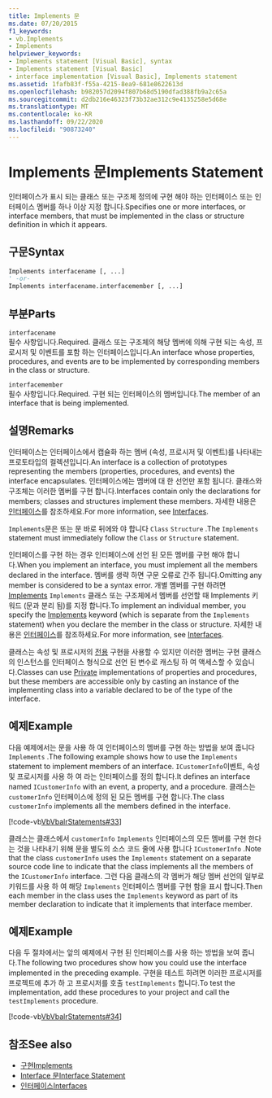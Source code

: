 ```yaml
---
title: Implements 문
ms.date: 07/20/2015
f1_keywords:
- vb.Implements
- Implements
helpviewer_keywords:
- Implements statement [Visual Basic], syntax
- Implements statement [Visual Basic]
- interface implementation [Visual Basic], Implements statement
ms.assetid: 1fafb83f-f55a-4215-8ea9-681e8622613d
ms.openlocfilehash: b982057d2094f807b68d5190dfad388fb9a2c65a
ms.sourcegitcommit: d2db216e46323f73b32ae312c9e4135258e5d68e
ms.translationtype: MT
ms.contentlocale: ko-KR
ms.lasthandoff: 09/22/2020
ms.locfileid: "90873240"
---
```

# <a name="implements-statement"></a><span data-ttu-id="44ad2-102">Implements 문</span><span class="sxs-lookup"><span data-stu-id="44ad2-102">Implements Statement</span></span>

<span data-ttu-id="44ad2-103">인터페이스가 표시 되는 클래스 또는 구조체 정의에 구현 해야 하는 인터페이스 또는 인터페이스 멤버를 하나 이상 지정 합니다.</span><span class="sxs-lookup"><span data-stu-id="44ad2-103">Specifies one or more interfaces, or interface members, that must be implemented in the class or structure definition in which it appears.</span></span>  
  
## <a name="syntax"></a><span data-ttu-id="44ad2-104">구문</span><span class="sxs-lookup"><span data-stu-id="44ad2-104">Syntax</span></span>  
  
```vb  
Implements interfacename [, ...]  
' -or-  
Implements interfacename.interfacemember [, ...]  
```  
  
## <a name="parts"></a><span data-ttu-id="44ad2-105">부분</span><span class="sxs-lookup"><span data-stu-id="44ad2-105">Parts</span></span>  

 `interfacename`  
 <span data-ttu-id="44ad2-106">필수 사항입니다.</span><span class="sxs-lookup"><span data-stu-id="44ad2-106">Required.</span></span> <span data-ttu-id="44ad2-107">클래스 또는 구조체의 해당 멤버에 의해 구현 되는 속성, 프로시저 및 이벤트를 포함 하는 인터페이스입니다.</span><span class="sxs-lookup"><span data-stu-id="44ad2-107">An interface whose properties, procedures, and events are to be implemented by corresponding members in the class or structure.</span></span>  
  
 `interfacemember`  
 <span data-ttu-id="44ad2-108">필수 사항입니다.</span><span class="sxs-lookup"><span data-stu-id="44ad2-108">Required.</span></span> <span data-ttu-id="44ad2-109">구현 되는 인터페이스의 멤버입니다.</span><span class="sxs-lookup"><span data-stu-id="44ad2-109">The member of an interface that is being implemented.</span></span>  
  
## <a name="remarks"></a><span data-ttu-id="44ad2-110">설명</span><span class="sxs-lookup"><span data-stu-id="44ad2-110">Remarks</span></span>  

 <span data-ttu-id="44ad2-111">인터페이스는 인터페이스에서 캡슐화 하는 멤버 (속성, 프로시저 및 이벤트)를 나타내는 프로토타입의 컬렉션입니다.</span><span class="sxs-lookup"><span data-stu-id="44ad2-111">An interface is a collection of prototypes representing the members (properties, procedures, and events) the interface encapsulates.</span></span> <span data-ttu-id="44ad2-112">인터페이스에는 멤버에 대 한 선언만 포함 됩니다. 클래스와 구조체는 이러한 멤버를 구현 합니다.</span><span class="sxs-lookup"><span data-stu-id="44ad2-112">Interfaces contain only the declarations for members; classes and structures implement these members.</span></span> <span data-ttu-id="44ad2-113">자세한 내용은 [인터페이스](../../programming-guide/language-features/interfaces/index.md)를 참조하세요.</span><span class="sxs-lookup"><span data-stu-id="44ad2-113">For more information, see [Interfaces](../../programming-guide/language-features/interfaces/index.md).</span></span>  
  
 <span data-ttu-id="44ad2-114">`Implements`문은 또는 문 바로 뒤에와 야 합니다 `Class` `Structure` .</span><span class="sxs-lookup"><span data-stu-id="44ad2-114">The `Implements` statement must immediately follow the `Class` or `Structure` statement.</span></span>  
  
 <span data-ttu-id="44ad2-115">인터페이스를 구현 하는 경우 인터페이스에 선언 된 모든 멤버를 구현 해야 합니다.</span><span class="sxs-lookup"><span data-stu-id="44ad2-115">When you implement an interface, you must implement all the members declared in the interface.</span></span> <span data-ttu-id="44ad2-116">멤버를 생략 하면 구문 오류로 간주 됩니다.</span><span class="sxs-lookup"><span data-stu-id="44ad2-116">Omitting any member is considered to be a syntax error.</span></span> <span data-ttu-id="44ad2-117">개별 멤버를 구현 하려면 [Implements](implements-clause.md) `Implements` 클래스 또는 구조체에서 멤버를 선언할 때 Implements 키워드 (문과 분리 됨)를 지정 합니다.</span><span class="sxs-lookup"><span data-stu-id="44ad2-117">To implement an individual member, you specify the [Implements](implements-clause.md) keyword (which is separate from the `Implements` statement) when you declare the member in the class or structure.</span></span> <span data-ttu-id="44ad2-118">자세한 내용은 [인터페이스](../../programming-guide/language-features/interfaces/index.md)를 참조하세요.</span><span class="sxs-lookup"><span data-stu-id="44ad2-118">For more information, see [Interfaces](../../programming-guide/language-features/interfaces/index.md).</span></span>  
  
 <span data-ttu-id="44ad2-119">클래스는 속성 및 프로시저의 [전용](../modifiers/private.md) 구현을 사용할 수 있지만 이러한 멤버는 구현 클래스의 인스턴스를 인터페이스 형식으로 선언 된 변수로 캐스팅 하 여 액세스할 수 있습니다.</span><span class="sxs-lookup"><span data-stu-id="44ad2-119">Classes can use [Private](../modifiers/private.md) implementations of properties and procedures, but these members are accessible only by casting an instance of the implementing class into a variable declared to be of the type of the interface.</span></span>  
  
## <a name="example"></a><span data-ttu-id="44ad2-120">예제</span><span class="sxs-lookup"><span data-stu-id="44ad2-120">Example</span></span>  

 <span data-ttu-id="44ad2-121">다음 예제에서는 문을 사용 하 여 인터페이스의 멤버를 구현 하는 방법을 보여 줍니다 `Implements` .</span><span class="sxs-lookup"><span data-stu-id="44ad2-121">The following example shows how to use the `Implements` statement to implement members of an interface.</span></span> <span data-ttu-id="44ad2-122">`ICustomerInfo`이벤트, 속성 및 프로시저를 사용 하 여 라는 인터페이스를 정의 합니다.</span><span class="sxs-lookup"><span data-stu-id="44ad2-122">It defines an interface named `ICustomerInfo` with an event, a property, and a procedure.</span></span> <span data-ttu-id="44ad2-123">클래스는 `customerInfo` 인터페이스에 정의 된 모든 멤버를 구현 합니다.</span><span class="sxs-lookup"><span data-stu-id="44ad2-123">The class `customerInfo` implements all the members defined in the interface.</span></span>  
  
 [!code-vb[VbVbalrStatements#33](~/samples/snippets/visualbasic/VS_Snippets_VBCSharp/VbVbalrStatements/VB/Class1.vb#33)]  
  
 <span data-ttu-id="44ad2-124">클래스는 클래스에서 `customerInfo` `Implements` 인터페이스의 모든 멤버를 구현 한다는 것을 나타내기 위해 문을 별도의 소스 코드 줄에 사용 합니다 `ICustomerInfo` .</span><span class="sxs-lookup"><span data-stu-id="44ad2-124">Note that the class `customerInfo` uses the `Implements` statement on a separate source code line to indicate that the class implements all the members of the `ICustomerInfo` interface.</span></span> <span data-ttu-id="44ad2-125">그런 다음 클래스의 각 멤버가 해당 멤버 선언의 일부로 키워드를 사용 하 여 해당 `Implements` 인터페이스 멤버를 구현 함을 표시 합니다.</span><span class="sxs-lookup"><span data-stu-id="44ad2-125">Then each member in the class uses the `Implements` keyword as part of its member declaration to indicate that it implements that interface member.</span></span>  
  
## <a name="example"></a><span data-ttu-id="44ad2-126">예제</span><span class="sxs-lookup"><span data-stu-id="44ad2-126">Example</span></span>  

 <span data-ttu-id="44ad2-127">다음 두 절차에서는 앞의 예제에서 구현 된 인터페이스를 사용 하는 방법을 보여 줍니다.</span><span class="sxs-lookup"><span data-stu-id="44ad2-127">The following two procedures show how you could use the interface implemented in the preceding example.</span></span> <span data-ttu-id="44ad2-128">구현을 테스트 하려면 이러한 프로시저를 프로젝트에 추가 하 고 프로시저를 호출 `testImplements` 합니다.</span><span class="sxs-lookup"><span data-stu-id="44ad2-128">To test the implementation, add these procedures to your project and call the `testImplements` procedure.</span></span>  
  
 [!code-vb[VbVbalrStatements#34](~/samples/snippets/visualbasic/VS_Snippets_VBCSharp/VbVbalrStatements/VB/Class1.vb#34)]  
  
## <a name="see-also"></a><span data-ttu-id="44ad2-129">참조</span><span class="sxs-lookup"><span data-stu-id="44ad2-129">See also</span></span>

- [<span data-ttu-id="44ad2-130">구현</span><span class="sxs-lookup"><span data-stu-id="44ad2-130">Implements</span></span>](implements-clause.md)
- [<span data-ttu-id="44ad2-131">Interface 문</span><span class="sxs-lookup"><span data-stu-id="44ad2-131">Interface Statement</span></span>](interface-statement.md)
- [<span data-ttu-id="44ad2-132">인터페이스</span><span class="sxs-lookup"><span data-stu-id="44ad2-132">Interfaces</span></span>](../../programming-guide/language-features/interfaces/index.md)
